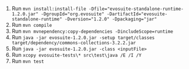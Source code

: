 1. Run `mvn install:install-file -Dfile="evosuite-standalone-runtime-1.2.0.jar" -DgroupId="org.evosuite" -DartifactId="evosuite-standalone-runtime" -Dversion="1.2.0" -Dpackaging="jar"`
2. Run `mvn compile`
3. Run `mvn mvnependency:copy-dependencies -DincludeScope=runtime`
4. Run `java -jar evosuite-1.2.0.jar -setup target/classes target/dependency/commons-collections-3.2.2.jar`
5. Run `java -jar evosuite-1.2.0.jar -class <inputFile>`
6. Run `xcopy evosuite-tests\* src\test\java /E /I /Y`
7. Run `mvn test`